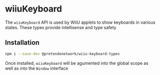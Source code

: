 # wiiuKeyboard
The `wiiuKeyboard` API is used by WiiU applets to show keyboards in various states. These types provide intellisense and type safety

## Installation
```bash
npm i --save-dev @pretendonetwork/wiiu-keyboard-types
```

Once installed, `wiiuKeyboard` will be agumented into the global scope as well as into the `Window` interface